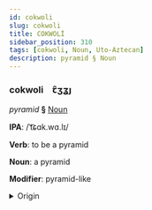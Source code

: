 ```yaml
---
id: cokwoli
slug: cokwoli
title: COKWOLİ
sidebar_position: 310
tags: [cokwoli, Noun, Uto-Aztecan]
description: pyramid § Noun
---
```


### cokwoli&emsp;<span kind="abugida">ꞇ̑ʒʓȷ</span>

*pyramid* **§** [Noun](../../tags/Noun)

**IPA**: /ˈt͡ɕɑk.wɑ.lɪ/

**Verb**: to be a pyramid

**Noun**: a pyramid

**Modifier**: pyramid-like

<details>
    <summary>Origin</summary>
    Nahuatl tzacualli /tsakʷalli/<br/>
    <em>Uto-Aztecan Language Family</em>
</details>